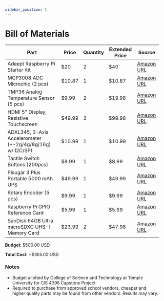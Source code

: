 ```yaml
---
sidebar_position: 1
---
```


# Bill of Materials

| Part                                                      | Price  | Quantity | Extended Price | Source                                                                                                                                                                                                                                                 |
|-----------------------------------------------------------|--------|----------|----------------|--------------------------------------------------------------------------------------------------------------------------------------------------------------------------------------------------------------------------------------------------------|
| Adeept Raspberry Pi Starter Kit                           |    $20 |        2 |            $40 | [Amazon URL](https://www.amazon.com/Adeept-Starter-Raspberry-Beginner-Guidebook/dp/B01GHVNP0M/ref=sr_1_10?crid=JKO82X8K6IAU&keywords=raspberry+pi+breadboard+kit&qid=1706545161&sprefix=raspberry+pi+breadboard+ki%2Caps%2C120&sr=8-10#customerReviews)             |
| MCP3008 ADC Microchip (2 pcs)                             | $10.87 |        1 |         $10.87 | [Amazon URL](https://www.amazon.com/Bridgold-MCP3008-I-8-Channel-Converters-Interface/dp/B0C5774W5S/ref=sr_1_4?crid=HRBU3MDHX6RZ&keywords=mcp3008&qid=1706725367&sprefix=mcp3008%2Caps%2C79&sr=8-4)                                                                  |
| TMP36 Analog Temperature Sensor (5 pcs)                   |  $9.99 |        2 |         $19.98 | [Amazon URL](https://www.amazon.com/Bridgold-TMP36GT9Z-Temperature-Analog-Voltage/dp/B07LG758H3/ref=sr_1_3?crid=2EQ4P432TLRID&keywords=tmp36&qid=1706724414&sprefix=tmp36%2Caps%2C72&sr=8-3)                                                                         |
| HDMI 5" Display, Resistive Touchscreen                    | $49.99 |        2 |         $99.98 | [Amazon URL](https://www.amazon.com/Resistive-Interface-Raspberry-Pi-Microsoft/dp/B07CVXYFG1/ref=sr_1_4?keywords=HDMI+5%22+800x480+Display+Backpack+Resistive+Touchscreen&qid=1706724626&sr=8-4)                                                                     |
| ADXL345, 3-Axis Accelerometer (+-2g/4g/8g/16g) w/ I2C/SPI | $10.99 |        1 |         $10.99 | [Amazon URL](https://www.amazon.com/Adafruit-Triple-Axis-Accelerometer-14-bit-MMA8451/dp/B00SK8LS4Q/ref=sr_1_5?crid=1BXTTUMQP9EF7&keywords=accelerometer&qid=1706724726&sprefix=accelerometer%2Caps%2C69&sr=8-5)                                                     |
| Tactile Switch Buttons (200pcs)                           |  $8.99 |        1 |          $8.99 | [Amazon URL](https://www.amazon.com/HiLetgo-Tactile-Assortment-4-3mm-13mm-Different/dp/B0CF57H7SD/ref=sr_1_1_sspa?crid=1VCK20X4YT9LF&keywords=tactile+switches&qid=1706724907&sprefix=tactile+switches%2Caps%2C73&sr=8-1-spons&sp_csd=d2lkZ2V0TmFtZT1zcF9hdGY&psc=1) |
| Pisugar 3 Plus Portable 5000 mAh UPS                      | $49.99 |        1 |         $49.99 | [Amazon URL](https://www.amazon.com/Portable-Platform-Raspberry-Accessories-handhold/dp/B09MJ876FW/ref=sr_1_5?crid=2NKMZTLW49YNS&keywords=pisugar&qid=1706724933&sprefix=pisugar%2Caps%2C72&sr=8-5)                                                                  |
| Rotary Encoder (5 pcs)                                    |  $9.99 |        1 |          $9.99 | [Amazon URL](https://www.amazon.com/Taiss-KY-040-Encoder-15%C3%9716-5-Arduino/dp/B07F26CT6B/ref=sr_1_1_sspa?crid=2RXR60ZEZ8AJP&keywords=rotary+encoder&qid=1706724954&sprefix=rotary+encode%2Caps%2C78&sr=8-1-spons&sp_csd=d2lkZ2V0TmFtZT1zcF9hdGY&psc=1)            |
| Raspberry Pi GPIO Reference Card                          |  $5.99 |        1 |          $5.99 | [Amazon URL](https://www.amazon.com/GPIO-Reference-Board-Raspberry-Model/dp/B07DM78KS8/ref=sr_1_3?crid=1U0S0ZAK2G5B0&keywords=raspberry+pi+gpio+card&qid=1706725260&sprefix=raspberry+pi+gpio+car%2Caps%2C81&sr=8-3)                                                 |
| SanDisk 64GB Ultra microSDXC UHS-I Memory Card            | $23.99 |        2 |         $47.98 | [Amazon URL](https://www.amazon.com/SanDisk-2-Pack-microSDXC-2x128GB-Adapter/dp/B0B7NVV55M/ref=sr_1_3?crid=34K422N095PJW&keywords=micro+sd+cards+128gb&qid=1706727293&s=electronics&sprefix=micro+sd+cards+128gb%2Celectronics%2C64&sr=1-3)                          |


**Budget**: $500.00 USD

**Total Cost**: ~$305.00 USD


### Notes

- Budget allotted by College of Science and Technology at Temple University for CIS 4398 Capstone Project
- Required to purchase from approved school vendors, cheaper and higher quality parts may be found from other vendors. Results may vary.